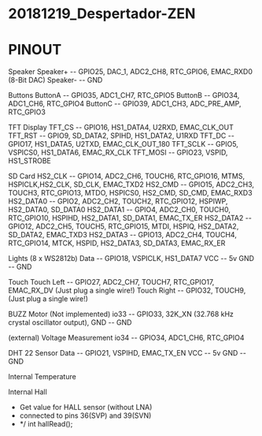 # 20181219_Despertador-ZEN

# PINOUT
Speaker
Speaker+  -- GPIO25, DAC_1, ADC2_CH8, RTC_GPIO6, EMAC_RXD0  (8-Bit DAC)
Speaker-  -- GND

Buttons
ButtonA   -- GPIO35, ADC1_CH7, RTC_GPIO5
ButtonB   -- GPIO34, ADC1_CH6, RTC_GPIO4
ButtonC   -- GPIO39, ADC1_CH3, ADC_PRE_AMP, RTC_GPIO3


TFT Display
TFT_CS    -- GPIO16, HS1_DATA4, U2RXD, EMAC_CLK_OUT
TFT_RST   -- GPIO9, SD_DATA2, SPIHD, HS1_DATA2, U1RXD
TFT_DC    -- GPIO17, HS1_DATA5, U2TXD, EMAC_CLK_OUT_180
TFT_SCLK  -- GPIO5, VSPICS0, HS1_DATA6, EMAC_RX_CLK
TFT_MOSI  -- GPIO23, VSPID, HS1_STROBE

SD Card
HS2_CLK   -- GPIO14, ADC2_CH6, TOUCH6, RTC_GPIO16, MTMS, HSPICLK,HS2_CLK, SD_CLK, EMAC_TXD2
HS2_CMD   -- GPIO15, ADC2_CH3, TOUCH3, RTC_GPIO13, MTDO, HSPICS0, HS2_CMD, SD_CMD, EMAC_RXD3
HS2_DATA0 -- GPIO2, ADC2_CH2, TOUCH2, RTC_GPIO12, HSPIWP, HS2_DATA0, SD_DATA0
HS2_DATA1 -- GPIO4, ADC2_CH0, TOUCH0, RTC_GPIO10, HSPIHD, HS2_DATA1, SD_DATA1, EMAC_TX_ER
HS2_DATA2 -- GPIO12, ADC2_CH5, TOUCH5, RTC_GPIO15, MTDI, HSPIQ, HS2_DATA2, SD_DATA2, EMAC_TXD3
HS2_DATA3 -- GPIO13, ADC2_CH4, TOUCH4, RTC_GPIO14, MTCK, HSPID, HS2_DATA3, SD_DATA3, EMAC_RX_ER


Lights (8 x WS2812b)
Data      -- GPIO18, VSPICLK, HS1_DATA7
VCC       -- 5v
GND       -- GND

Touch
Touch Left  -- GPIO27, ADC2_CH7, TOUCH7, RTC_GPIO17, EMAC_RX_DV     (Just plug a single wire!)
Touch Right -- GPIO32, TOUCH9,                                      (Just plug a single wire!)

BUZZ Motor  (Not implemented)
io33      -- GPIO33, 32K_XN (32.768 kHz crystal oscillator output),
GND       -- GND


(external) Voltage Measurement
io34      -- GPIO34, ADC1_CH6, RTC_GPIO4

DHT 22 Sensor
Data      -- GPIO21, VSPIHD, EMAC_TX_EN
VCC       -- 5v
GND       -- GND

Internal Temperature


Internal Hall
* Get value for HALL sensor (without LNA)
 * connected to pins 36(SVP) and 39(SVN)
 * */
int hallRead();
